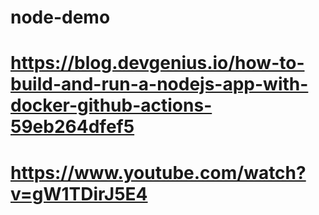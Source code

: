 # node-demo
# https://blog.devgenius.io/how-to-build-and-run-a-nodejs-app-with-docker-github-actions-59eb264dfef5
# https://www.youtube.com/watch?v=gW1TDirJ5E4